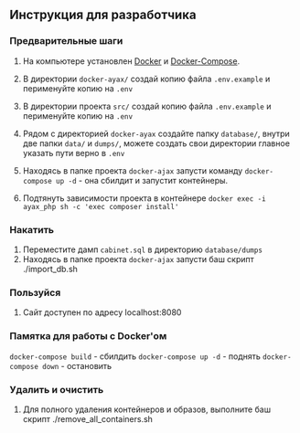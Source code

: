 ## Инструкция для разработчика

### Предварительные шаги
1. На компьютере установлен [Docker](https://docs.docker.com/get-docker/) и [Docker-Compose](https://docs.docker.com/compose/install/).
2. В директории `docker-ayax/` cоздай копию файла `.env.example` и перименуйте копию на `.env`
3. В директории проекта `src/` cоздай копию файла `.env.example` и перименуйте копию на `.env`
4. Рядом с директорией `docker-ayax` создайте папку `database/`, внутри две папки `data/` и `dumps/`, можете создать свои директории главное указать пути верно в `.env`

1. Находясь в папке проекта `docker-ajax` запусти команду `docker-compose up -d` - она сбилдит и запустит контейнеры.
2. Подтянуть зависимости проекта в контейнере `docker exec -i ayax_php sh -c 'exec composer install'`

### Накатить 
1. Переместите дамп `cabinet.sql` в директорию `database/dumps` 
2. Находясь в папке проекта `docker-ajax` запусти баш скрипт ./import_db.sh

### Пользуйся 
1. Сайт доступен по адресу localhost:8080

### Памятка для работы с Docker'ом
`docker-compose build` - сбилдить
`docker-compose up -d` - поднять 
`docker-compose down`  - остановить

### Удалить и очистить  
1. Для полного удаления контейнеров и образов, выполните баш скрипт ./remove_all_containers.sh

